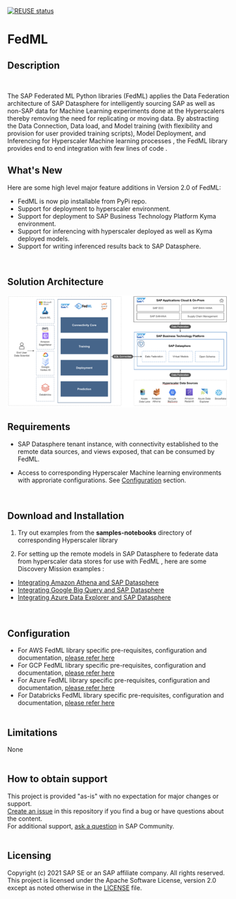[![REUSE status](https://api.reuse.software/badge/github.com/SAP-samples/data-warehouse-cloud-fedml)](https://api.reuse.software/info/github.com/SAP-samples/data-warehouse-cloud-fedml)

# FedML

## Description 
 
<br>

The SAP Federated ML Python libraries (FedML) applies the Data Federation architecture of SAP Datasphere for intelligently sourcing SAP as well as  non-SAP data for Machine Learning experiments done at the Hyperscalers thereby removing the need for replicating or moving data. 
By abstracting the Data Connection, Data load, and Model training (with flexibility and provision for user provided training scripts), Model Deployment, and Inferencing for Hyperscaler Machine learning processes , the FedML library  provides end to end integration with few lines of code .


 ## What's New 

Here are some high level major feature additions in Version 2.0 of FedML:

<ul><li>FedML is now pip installable from PyPi repo.
<li> Support for deployment to hyperscaler environment.
<li>Support for deployment to SAP Business Technology Platform Kyma environment. 
<li>Support for inferencing with hyperscaler deployed as well as Kyma deployed models.
<li>Support for writing inferenced results back to SAP Datasphere.
</ul>
<br>

## Solution Architecture
 
 ![ARD](/FedML_ARD.jpg)
 <br>


## Requirements 
 
- SAP Datasphere tenant instance, with connectivity established to the remote data sources, and views exposed, that can be consumed by FedML. 

- Access to corresponding Hyperscaler Machine learning environments with approriate configurations. See [Configuration](#configuration) section.
<br>

## Download and Installation 

1. Try out examples from the **samples-notebooks** directory of corresponding Hyperscaler library 

2. For setting up the remote models in SAP Datasphere to federate data from hyperscaler data stores for use with FedML , here are some Discovery Mission examples :

- [Integrating Amazon Athena and SAP Datasphere](https://discovery-center.cloud.sap/missiondetail/3401/3441/)
- [Integrating Google Big Query and SAP Datasphere](https://discovery-center.cloud.sap/missiondetail/3409/3449/)
- [Integrating Azure Data Explorer and SAP Datasphere](https://discovery-center.cloud.sap/missiondetail/3433/3473/)

 <br>

## Configuration 

- For AWS FedML library specific pre-requisites, configuration and documentation, [please refer here](AWS/fedml_aws.md) <br>
- For GCP FedML library specific pre-requisites, configuration and documentation, [please refer here](GCP/fedml_gcp.md)<br>
- For Azure FedML library specific pre-requisites, configuration and documentation, [please refer here](Azure/readme.md) <br>
- For Databricks FedML library specific pre-requisites, configuration and documentation, [please refer here](Databricks/README.md)<br><br>


## Limitations 

None
  <br><br>

## How to obtain support 

This project is provided "as-is" with no expectation for major changes or support. <br>
[Create an issue](/issues) in this repository if you find a bug or have questions about the content. <br>
For additional support, [ask a question](https://answers.sap.com/questions/ask.html) in SAP Community. 
   <br><br>

## Licensing 
 
Copyright (c) 2021 SAP SE or an SAP affiliate company. All rights reserved. This project is licensed under the Apache Software License, version 2.0 except as noted otherwise in the [LICENSE](LICENSES/Apache-2.0.txt) file.
<br>